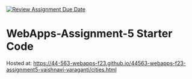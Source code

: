 [![Review Assignment Due Date](https://classroom.github.com/assets/deadline-readme-button-24ddc0f5d75046c5622901739e7c5dd533143b0c8e959d652212380cedb1ea36.svg)](https://classroom.github.com/a/7kKA03Up)
# WebApps-Assignment-5 Starter Code

Hosted at: https://44-563-webapps-f23.github.io/44563-webapps-f23-assignment5-vaishnavi-varaganti/cities.html